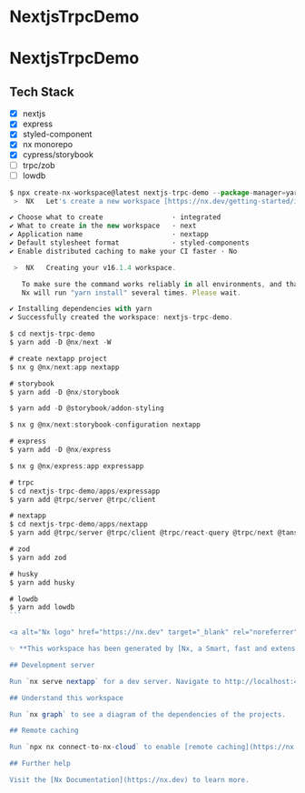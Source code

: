 # NextjsTrpcDemo

# NextjsTrpcDemo

## Tech Stack
- [x] nextjs
- [x] express
- [x] styled-component
- [x] nx monorepo
- [x] cypress/storybook
- [ ] trpc/zob
- [ ] lowdb

````javascript
$ npx create-nx-workspace@latest nextjs-trpc-demo --package-manager=yarn
 >  NX   Let's create a new workspace [https://nx.dev/getting-started/intro]

✔ Choose what to create                 · integrated
✔ What to create in the new workspace   · next
✔ Application name                      · nextapp
✔ Default stylesheet format             · styled-components
✔ Enable distributed caching to make your CI faster · No

 >  NX   Creating your v16.1.4 workspace.

   To make sure the command works reliably in all environments, and that the preset is applied correctly,
   Nx will run "yarn install" several times. Please wait.

✔ Installing dependencies with yarn
✔ Successfully created the workspace: nextjs-trpc-demo.

$ cd nextjs-trpc-demo
$ yarn add -D @nx/next -W

# create nextapp project
$ nx g @nx/next:app nextapp

# storybook
$ yarn add -D @nx/storybook

$ yarn add -D @storybook/addon-styling

$ nx g @nx/next:storybook-configuration nextapp 

# express
$ yarn add -D @nx/express

$ nx g @nx/express:app expressapp

# trpc
$ cd nextjs-trpc-demo/apps/expressapp
$ yarn add @trpc/server @trpc/client

# nextapp
$ cd nextjs-trpc-demo/apps/nextapp
$ yarn add @trpc/server @trpc/client @trpc/react-query @trpc/next @tanstack/react-query zod

# zod
$ yarn add zod

# husky
$ yarn add husky

# lowdb
$ yarn add lowdb
```

<a alt="Nx logo" href="https://nx.dev" target="_blank" rel="noreferrer"><img src="https://raw.githubusercontent.com/nrwl/nx/master/images/nx-logo.png" width="45"></a>

✨ **This workspace has been generated by [Nx, a Smart, fast and extensible build system.](https://nx.dev)** ✨

## Development server

Run `nx serve nextapp` for a dev server. Navigate to http://localhost:4200/. The app will automatically reload if you change any of the source files.

## Understand this workspace

Run `nx graph` to see a diagram of the dependencies of the projects.

## Remote caching

Run `npx nx connect-to-nx-cloud` to enable [remote caching](https://nx.app) and make CI faster.

## Further help

Visit the [Nx Documentation](https://nx.dev) to learn more.
